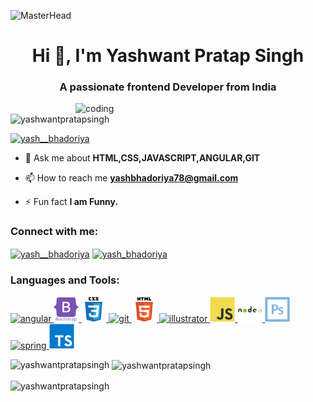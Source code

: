 ![MasterHead](https://img.freepik.com/free-vector/application-development-banner_1325-399.jpg?w=996&t=st=1660495790~exp=1660496390~hmac=f509238a6c751776fc2a37bb1b3ae836f403d55952e7ef4a6f438ab71673c03e)
<h1 align="center">Hi 👋, I'm Yashwant Pratap Singh</h1>
<h3 align="center">A passionate frontend Developer from India</h3>
<img align = "right" alt="coding" width="400"  src= "https://cdn.dribbble.com/users/1162077/screenshots/3848914/programmer.gif">

<p align="left"> <img src="https://komarev.com/ghpvc/?username=yashwantpratapsingh&label=Profile%20views&color=0e75b6&style=flat" alt="yashwantpratapsingh" /> </p>

<p align="left"> <a href="https://twitter.com/yash__bhadoriya" target="blank"><img src="https://img.shields.io/twitter/follow/yash__bhadoriya?logo=twitter&style=for-the-badge" alt="yash__bhadoriya" /></a> </p>

- 💬 Ask me about **HTML,CSS,JAVASCRIPT,ANGULAR,GIT**

- 📫 How to reach me **yashbhadoriya78@gmail.com**

- ⚡ Fun fact **I am Funny.**

<h3 align="left">Connect with me:</h3>
<p align="left">
<a href="https://twitter.com/yash__bhadoriya" target="blank"><img align="center" src="https://raw.githubusercontent.com/rahuldkjain/github-profile-readme-generator/master/src/images/icons/Social/twitter.svg" alt="yash__bhadoriya" height="30" width="40" /></a>
<a href="https://instagram.com/yash_bhadoriya" target="blank"><img align="center" src="https://raw.githubusercontent.com/rahuldkjain/github-profile-readme-generator/master/src/images/icons/Social/instagram.svg" alt="yash_bhadoriya" height="30" width="40" /></a>
</p>

<h3 align="left">Languages and Tools:</h3>
<p align="left"> <a href="https://angular.io" target="_blank" rel="noreferrer"> <img src="https://angular.io/assets/images/logos/angular/angular.svg" alt="angular" width="40" height="40"/> </a> <a href="https://getbootstrap.com" target="_blank" rel="noreferrer"> <img src="https://raw.githubusercontent.com/devicons/devicon/master/icons/bootstrap/bootstrap-plain-wordmark.svg" alt="bootstrap" width="40" height="40"/> </a> <a href="https://www.w3schools.com/css/" target="_blank" rel="noreferrer"> <img src="https://raw.githubusercontent.com/devicons/devicon/master/icons/css3/css3-original-wordmark.svg" alt="css3" width="40" height="40"/> </a> <a href="https://git-scm.com/" target="_blank" rel="noreferrer"> <img src="https://www.vectorlogo.zone/logos/git-scm/git-scm-icon.svg" alt="git" width="40" height="40"/> </a> <a href="https://www.w3.org/html/" target="_blank" rel="noreferrer"> <img src="https://raw.githubusercontent.com/devicons/devicon/master/icons/html5/html5-original-wordmark.svg" alt="html5" width="40" height="40"/> </a> <a href="https://www.adobe.com/in/products/illustrator.html" target="_blank" rel="noreferrer"> <img src="https://www.vectorlogo.zone/logos/adobe_illustrator/adobe_illustrator-icon.svg" alt="illustrator" width="40" height="40"/> </a> <a href="https://developer.mozilla.org/en-US/docs/Web/JavaScript" target="_blank" rel="noreferrer"> <img src="https://raw.githubusercontent.com/devicons/devicon/master/icons/javascript/javascript-original.svg" alt="javascript" width="40" height="40"/> </a> <a href="https://nodejs.org" target="_blank" rel="noreferrer"> <img src="https://raw.githubusercontent.com/devicons/devicon/master/icons/nodejs/nodejs-original-wordmark.svg" alt="nodejs" width="40" height="40"/> </a> <a href="https://www.photoshop.com/en" target="_blank" rel="noreferrer"> <img src="https://raw.githubusercontent.com/devicons/devicon/master/icons/photoshop/photoshop-line.svg" alt="photoshop" width="40" height="40"/> </a> <a href="https://spring.io/" target="_blank" rel="noreferrer"> <img src="https://www.vectorlogo.zone/logos/springio/springio-icon.svg" alt="spring" width="40" height="40"/> </a> <a href="https://www.typescriptlang.org/" target="_blank" rel="noreferrer"> <img src="https://raw.githubusercontent.com/devicons/devicon/master/icons/typescript/typescript-original.svg" alt="typescript" width="40" height="40"/> </a> </p>

<p><img align="left" src="https://github-readme-stats.vercel.app/api/top-langs?username=yashwantpratapsingh&show_icons=true&locale=en&layout=compact" alt="yashwantpratapsingh" /></p>

<p>&nbsp;<img align="center" src="https://github-readme-stats.vercel.app/api?username=yashwantpratapsingh&show_icons=true&locale=en" alt="yashwantpratapsingh" /></p>

<p><img align="center" src="https://github-readme-streak-stats.herokuapp.com/?user=yashwantpratapsingh&" alt="yashwantpratapsingh" /></p>
